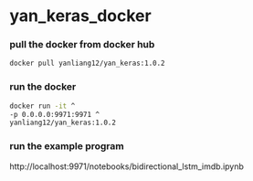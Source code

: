 # yan_keras_docker


### pull the docker from docker hub

```bash
docker pull yanliang12/yan_keras:1.0.2
```

### run the docker

```bash
docker run -it ^
-p 0.0.0.0:9971:9971 ^
yanliang12/yan_keras:1.0.2
```

### run the example program

http://localhost:9971/notebooks/bidirectional_lstm_imdb.ipynb
